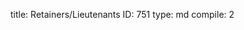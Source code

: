 title:          Retainers/Lieutenants
ID:             751
type:           md
compile:        2



 
